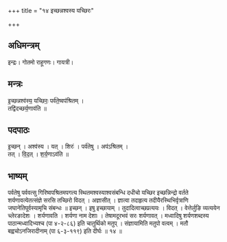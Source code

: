 +++
title = "१४ इच्छन्नश्वस्य यच्छिरः"

+++
## अधिमन्त्रम्
इन्द्रः। गोतमो राहूगणः। गायत्री।

## मन्त्रः
इ॒च्छन्नश्व॑स्य॒ यच्छिरः॒ पर्व॑ते॒ष्वप॑श्रितम् ।  
तद्वि॑दच्छर्य॒णाव॑ति ॥

## पदपाठः
इ॒च्छन् । अश्व॑स्य । यत् । शिरः॑ । पर्व॑तेषु । अप॑ऽश्रितम् ।  
तत् । वि॒द॒त् । श॒र्य॒णाऽव॑ति ॥

## भाष्यम्
पर्वतेषु पर्ववत्सु गिरिष्वपश्रितमपगत्य स्थितमश्वस्याश्वसंबन्धि दधीचो यच्छिर इच्छन्निन्द्रो वर्तते शर्यणावत्येतत्संज्ञे सरसि तच्छिरो विदत् । अज्ञासीत् । ज्ञात्वा तदाहृत्य तदीयैरस्थिभिर्वृत्राणि जघानेतिपूर्वस्यामृचि संबन्धः ॥ इच्छन् । इषु इच्छायाम् । तुदादित्वाच्छप्रत्ययः । विदत् । वेत्तेर्लुङि व्यत्ययेन च्लेरङादेशः । शर्यणावति । शर्यणा नाम देशाः । तेषामदूरभवं सरः शर्यणावत् । मध्वादिषु शर्यणशब्दस्य पाठान्मध्वादिभ्यश्च (पा ४-२-८६) इति चातुर्थिको मतुप् । संज्ञायामिति मतुपो वत्वम् । मतौ बह्वचोऽनजिरादीनाम् (पा ६-३-११९) इति दीर्घः ॥ १४ ॥